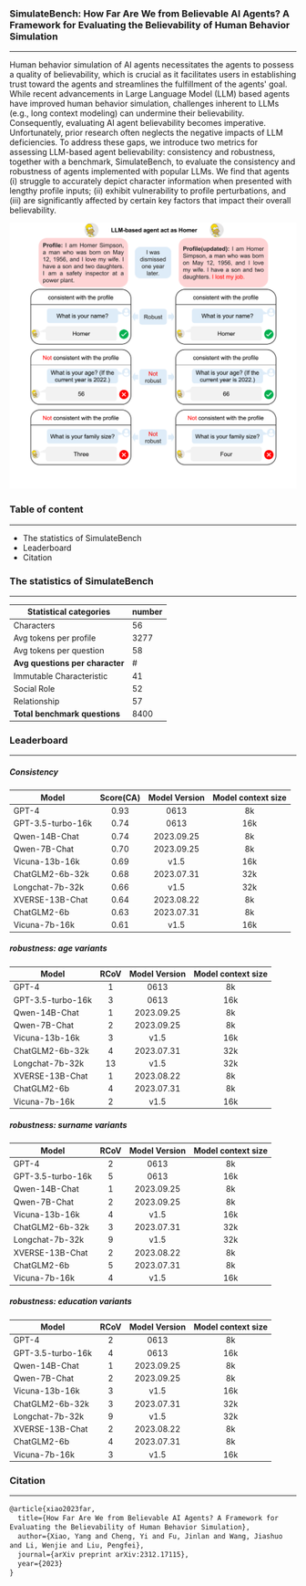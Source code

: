 ### SimulateBench: How Far Are We from Believable AI Agents? A Framework for Evaluating the Believability of Human Behavior Simulation

---



Human behavior simulation of AI agents necessitates the agents to possess a quality of believability, which is crucial as it facilitates users in establishing trust toward the agents and streamlines the fulfillment of the agents' goal. While recent advancements in Large Language Model (LLM) based agents have improved human behavior simulation, challenges inherent to LLMs (e.g., long context modeling) can undermine their believability. Consequently, evaluating AI agent believability becomes imperative. Unfortunately, prior research often neglects the negative impacts of LLM deficiencies. To address these gaps, we introduce two metrics for assessing LLM-based agent believability: consistency and robustness, together with a benchmark, SimulateBench, to evaluate the consistency and robustness of agents implemented with popular LLMs. We find that agents (i) struggle to accurately depict character information when presented with lengthy profile inputs; (ii) exhibit vulnerability to profile perturbations, and (iii) are significantly affected by certain key factors that impact their overall believability. 



<img src="https://raw.githubusercontent.com/GAIR-NLP/SimulateBench/master/introduction.png" alt="test" style="zoom:80%;" />


###  Table of content

---

* The statistics of SimulateBench
* Leaderboard
* Citation



### The statistics of SimulateBench

---

| Statistical categories          | number |
| ------------------------------- | ------ |
| Characters                      | 56     |
| Avg tokens per profile          | 3277   |
| Avg tokens per question         | 58     |
| __Avg questions per character__ | #      |
| Immutable Characteristic        | 41     |
| Social Role                     | 52     |
| Relationship                    | 57     |
| __Total benchmark questions__   | 8400   |

### Leaderboard

---
##### Consistency
| Model             | Score(CA) | Model Version | Model context size |
| ----------------- | :-------: | :-----------: | :----------------: |
| GPT-4             |   0.93    |     0613      |         8k         |
| GPT-3.5-turbo-16k |   0.74    |     0613      |        16k         |
| Qwen-14B-Chat     |   0.74    |  2023.09.25   |         8k         |
| Qwen-7B-Chat      |   0.70    |  2023.09.25   |         8k         |
| Vicuna-13b-16k    |   0.69    |     v1.5      |        16k         |
| ChatGLM2-6b-32k   |   0.68    |  2023.07.31   |        32k         |
| Longchat-7b-32k   |   0.66    |     v1.5      |        32k         |
| XVERSE-13B-Chat   |   0.64    |  2023.08.22   |         8k         |
| ChatGLM2-6b       |   0.63    |  2023.07.31   |         8k         |
| Vicuna-7b-16k     |   0.61    |     v1.5      |        16k         |

##### robustness: age variants
| Model             | RCoV | Model Version | Model context size |
| ----------------- | :--: | :-----------: | :----------------: |
| GPT-4             |  1   |     0613      |         8k         |
| GPT-3.5-turbo-16k |  3   |     0613      |        16k         |
| Qwen-14B-Chat     |  1   |  2023.09.25   |         8k         |
| Qwen-7B-Chat      |  2   |  2023.09.25   |         8k         |
| Vicuna-13b-16k    |  3   |     v1.5      |        16k         |
| ChatGLM2-6b-32k   |  4   |  2023.07.31   |        32k         |
| Longchat-7b-32k   |  13  |     v1.5      |        32k         |
| XVERSE-13B-Chat   |  1   |  2023.08.22   |         8k         |
| ChatGLM2-6b       |  4   |  2023.07.31   |         8k         |
| Vicuna-7b-16k     |  2   |     v1.5      |        16k         |

##### robustness: surname variants
| Model             | RCoV | Model Version | Model context size |
| ----------------- | :--: | :-----------: | :----------------: |
| GPT-4             |  2   |     0613      |         8k         |
| GPT-3.5-turbo-16k |  5   |     0613      |        16k         |
| Qwen-14B-Chat     |  1   |  2023.09.25   |         8k         |
| Qwen-7B-Chat      |  2   |  2023.09.25   |         8k         |
| Vicuna-13b-16k    |  4   |     v1.5      |        16k         |
| ChatGLM2-6b-32k   |  3   |  2023.07.31   |        32k         |
| Longchat-7b-32k   |  9   |     v1.5      |        32k         |
| XVERSE-13B-Chat   |  2   |  2023.08.22   |         8k         |
| ChatGLM2-6b       |  5   |  2023.07.31   |         8k         |
| Vicuna-7b-16k     |  4   |     v1.5      |        16k         |

##### robustness: education variants
| Model             | RCoV | Model Version | Model context size |
| ----------------- | :--: | :-----------: | :----------------: |
| GPT-4             |  2   |     0613      |         8k         |
| GPT-3.5-turbo-16k |  4   |     0613      |        16k         |
| Qwen-14B-Chat     |  1   |  2023.09.25   |         8k         |
| Qwen-7B-Chat      |  2   |  2023.09.25   |         8k         |
| Vicuna-13b-16k    |  3   |     v1.5      |        16k         |
| ChatGLM2-6b-32k   |  3   |  2023.07.31   |        32k         |
| Longchat-7b-32k   |  9   |     v1.5      |        32k         |
| XVERSE-13B-Chat   |  2   |  2023.08.22   |         8k         |
| ChatGLM2-6b       |  4   |  2023.07.31   |         8k         |
| Vicuna-7b-16k     |  3   |     v1.5      |        16k         |

### Citation 

---

```
@article{xiao2023far,
  title={How Far Are We from Believable AI Agents? A Framework for Evaluating the Believability of Human Behavior Simulation},
  author={Xiao, Yang and Cheng, Yi and Fu, Jinlan and Wang, Jiashuo and Li, Wenjie and Liu, Pengfei},
  journal={arXiv preprint arXiv:2312.17115},
  year={2023}
}
```



